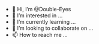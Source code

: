- 👋 Hi, I’m @Double-Eyes
- 👀 I’m interested in ...
- 🌱 I’m currently learning ...
- 💞️ I’m looking to collaborate on ...
- 📫 How to reach me ...

<!---
Double-Eyes/Double-Eyes is a ✨ special ✨ repository because its `README.md` (this file) appears on your GitHub profile.
You can click the Preview link to take a look at your changes.
--->
